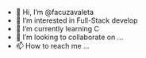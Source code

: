 - 👋 Hi, I’m @facuzavaleta
- 👀 I’m interested in Full-Stack develop
- 🌱 I’m currently learning C
- 💞️ I’m looking to collaborate on ...
- 📫 How to reach me ...

<!---
facuzavaleta/facuzavaleta is a ✨ special ✨ repository because its `README.md` (this file) appears on your GitHub profile.
You can click the Preview link to take a look at your changes.
--->
